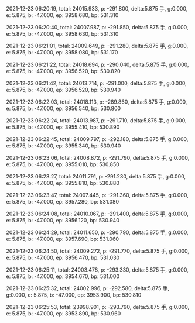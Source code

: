 2021-12-23 06:20:19, total: 24015.933, p: -291.800, delta:5.875 手, g:0.000, e: 5.875, b: -47.000, ep: 3958.680, bp: 531.310

2021-12-23 06:20:40, total: 24007.987, p: -291.850, delta:5.875 手, g:0.000, e: 5.875, b: -47.000, ep: 3958.630, bp: 531.310

2021-12-23 06:21:01, total: 24009.649, p: -291.280, delta:5.875 手, g:0.000, e: 5.875, b: -47.000, ep: 3958.080, bp: 531.170

2021-12-23 06:21:22, total: 24018.694, p: -290.040, delta:5.875 手, g:0.000, e: 5.875, b: -47.000, ep: 3956.520, bp: 530.820

2021-12-23 06:21:42, total: 24013.714, p: -291.000, delta:5.875 手, g:0.000, e: 5.875, b: -47.000, ep: 3956.520, bp: 530.940

2021-12-23 06:22:03, total: 24018.113, p: -289.860, delta:5.875 手, g:0.000, e: 5.875, b: -47.000, ep: 3956.540, bp: 530.800

2021-12-23 06:22:24, total: 24013.987, p: -291.710, delta:5.875 手, g:0.000, e: 5.875, b: -47.000, ep: 3955.410, bp: 530.890

2021-12-23 06:22:45, total: 24009.797, p: -292.180, delta:5.875 手, g:0.000, e: 5.875, b: -47.000, ep: 3955.340, bp: 530.940

2021-12-23 06:23:06, total: 24008.872, p: -291.790, delta:5.875 手, g:0.000, e: 5.875, b: -47.000, ep: 3955.010, bp: 530.850

2021-12-23 06:23:27, total: 24011.791, p: -291.230, delta:5.875 手, g:0.000, e: 5.875, b: -47.000, ep: 3955.810, bp: 530.880

2021-12-23 06:23:47, total: 24007.445, p: -291.360, delta:5.875 手, g:0.000, e: 5.875, b: -47.000, ep: 3957.280, bp: 531.080

2021-12-23 06:24:08, total: 24010.067, p: -291.400, delta:5.875 手, g:0.000, e: 5.875, b: -47.000, ep: 3956.120, bp: 530.940

2021-12-23 06:24:29, total: 24011.650, p: -290.790, delta:5.875 手, g:0.000, e: 5.875, b: -47.000, ep: 3957.690, bp: 531.060

2021-12-23 06:24:50, total: 24009.272, p: -291.770, delta:5.875 手, g:0.000, e: 5.875, b: -47.000, ep: 3956.470, bp: 531.030

2021-12-23 06:25:11, total: 24003.478, p: -293.330, delta:5.875 手, g:0.000, e: 5.875, b: -47.000, ep: 3954.670, bp: 531.000

2021-12-23 06:25:32, total: 24002.996, p: -292.580, delta:5.875 手, g:0.000, e: 5.875, b: -47.000, ep: 3953.900, bp: 530.810

2021-12-23 06:25:53, total: 23998.901, p: -293.790, delta:5.875 手, g:0.000, e: 5.875, b: -47.000, ep: 3953.890, bp: 530.960